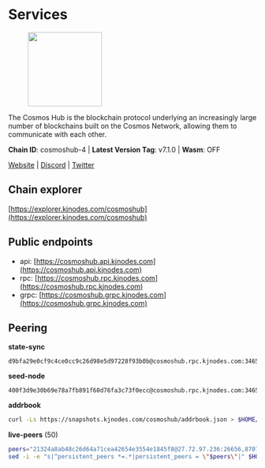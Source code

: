 # Services

<figure><img src="https://raw.githubusercontent.com/kj89/testnet_manuals/main/pingpub/logos/cosmoshub.png" width="150" alt=""><figcaption></figcaption></figure>

The Cosmos Hub is the blockchain protocol underlying an  increasingly large number of blockchains built on the  Cosmos Network, allowing them to communicate with each other.

**Chain ID**: cosmoshub-4 | **Latest Version Tag**: v7.1.0 | **Wasm**: OFF

[Website](https://hub.cosmos.network) | [Discord](https://discord.gg/cosmosnetwork) | [Twitter](https://twitter.com/cosmoshub)


## Chain explorer
[https://explorer.kjnodes.com/cosmoshub](https://explorer.kjnodes.com/cosmoshub)

## Public endpoints

* api: [https://cosmoshub.api.kjnodes.com](https://cosmoshub.api.kjnodes.com)
* rpc: [https://cosmoshub.rpc.kjnodes.com](https://cosmoshub.rpc.kjnodes.com)
* grpc: [https://cosmoshub.grpc.kjnodes.com](https://cosmoshub.grpc.kjnodes.com)

## Peering

**state-sync**

```text
d9bfa29e0cf9c4ce0cc9c26d98e5d97228f93b0b@cosmoshub.rpc.kjnodes.com:34656
```

**seed-node**

```text
400f3d9e30b69e78a7fb891f60d76fa3c73f0ecc@cosmoshub.rpc.kjnodes.com:34659
```

**addrbook**
```bash
curl -Ls https://snapshots.kjnodes.com/cosmoshub/addrbook.json > $HOME/.gaia/config/addrbook.json
```

**live-peers** (50)
```bash
peers="21324a8ab48c26d64a71cea42654e3554e1845f8@27.72.97.236:26656,8707282f51ebfba828c08a7316ca84ed5667a0f5@74.118.142.175:26656,d9bfa29e0cf9c4ce0cc9c26d98e5d97228f93b0b@65.109.88.38:34656,5dde13b98a2f69f54e0d5e3384fdc903bbb2dc30@172.93.214.11:26656,e0ab6c5cc86959853f499236b8297344802ac5f4@5.161.139.201:26656,daa6d8314246ad65037a48ec2e2266eeea9d46f8@154.53.63.50:26656,c1e437f73b8889b78ea34981e7c349157ad80284@107.135.15.66:26656,213857e741833d17275ea559bb2d0342398cec99@35.245.206.45:26656,4ddba29a7dfa740a4edeb5c620c963f67f951e1d@5.9.72.212:2000,3da88430414ec9084c8983fe4d462cce655ff1f3@51.222.245.114:26656,d54eacb237dfbc0eb934a45509f878eb3ea3a5b3@64.44.148.195:26656,b533749dfe0dc09eff1dfb2adf83108f9125ee1c@162.55.97.111:26656,9d048653fa4d98e6c0760ed0c54ad2d257ba46df@65.108.137.34:26656,56783b7e98eed68ec8af791248154f3cc53056d1@34.159.35.95:26656,58b54d8cfdc0c634ed592e2c008705791253ebbb@172.93.214.10:26656,6ea2ef7d3dd5d6967708a0b31eed85ba090a90a1@65.108.121.190:12010,c14d39422b5d70d9084d19d286c7427c0762cdfc@162.55.92.114:2010,137f98c8e22965e672744a3f8909c0f4c8cffc53@135.148.54.43:26656,1cce99042f884d669e7287e3e362bff8e385c63e@46.4.79.183:26726,e4e0e9af2b55fbeb5b7637eebfa9feaa1503d29b@51.222.105.35:26656,dff07399aeadf3f1b6edfac07f92a238112d3036@93.189.30.120:26656,241b17dba97a2ed3c3747d12781fb86c9706e2d4@89.58.27.86:26656,1d02b4300c6b6fd1123a20502f0b3c0ce3b73654@88.198.16.9:26656,c540af0c82963228aa865d27d9b6142fc54b571d@176.9.102.164:26656,344d87e04fdf04be760da5069a59d9a489b886a6@52.14.44.1:26656,64148c47e1424173e3dcf90ab90bf196c2971b15@88.218.224.118:26656,ba3bacc714817218562f743178228f23678b2873@34.141.15.99:26656,aee22c124c40f3f793a8cba3279b081632ff645d@135.181.20.40:26656,371a781ed95b643d4758b3736ab827ce1cbe4e98@65.108.136.206:26656,39f68cf5744a881ea73023bf4e02db36390cfb1f@146.190.59.8:26090,48fc4fe58d5392bda805212ba0c8e4e772dba1f9@142.132.158.93:14956,e726816f42831689eab9378d5d577f1d06d25716@176.9.188.21:26656,e829d4764a5cecc44b3414777853b34407b36601@185.16.39.179:26656,dd53fa5cfb6a604feb80860d47506d0dd84baa12@142.132.210.234:26656,d9dbd30f7e9ae99dc05645f48f4637c2f4a14645@34.107.9.71:26656,31270d36ad2f1639b947f74b50e7c2e81e18d575@51.79.77.146:26656,547a1165e390a14d70e7de0cbf1708fea80eb44d@172.104.115.76:26656,c124ce0b508e8b9ed1c5b6957f362225659b5343@169.155.44.11:26656,6b4a6e35c5329b07f23662c683e24b262dd10b5e@195.189.96.115:26656,ca5011c44fd74d95e7fca487c69e301df195750c@65.108.122.246:26726,11de8a73123ce854241cfa9687921c544b83d5d9@141.94.100.228:26656,44594a57ce538a21f8558bcb1c9ce560ad879e3e@15.235.114.84:26656,7b15dce221b13ca353187b4f7219a94db6b71ad3@185.119.118.109:2000,a94dff85ed430f0475f41fe306c82b7eb7f6e858@51.91.153.78:31649,7b8ab74fa7c3cc10b203b990abfc86e1a0b82a79@34.254.201.211:26656,71950462041283273efa597db443c556e70a9c17@52.79.230.246:26656,c940e11c1072dad06da3b1b48ca92966bb37e93a@74.96.207.58:28721,0eae0c3b87453c625a1de230fca4993b8ebe5c00@65.21.94.45:26656,cd372322e563832871672be23d8303508d4385a3@139.59.8.48:26090,afee98f7f8039a43df27b57ee74d35d0779acd53@54.171.140.109:26656"
sed -i -e "s|^persistent_peers *=.*|persistent_peers = \"$peers\"|" $HOME/.gaia/config/config.toml
```
